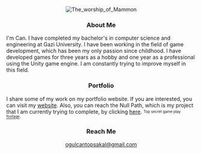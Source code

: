 <div align="center">
  <img src="https://user-images.githubusercontent.com/36813238/130360540-6f8dd57e-5eb9-46ef-9449-2afee2c43b99.jpg" alt="The_worship_of_Mammon"/>
</div>

<div align="center">
  
### About Me
  
</div>

I'm Can. I have completed my bachelor's in computer science and engineering at Gazi University. I have been working in the field of game development, which has been my only passion since childhood. I have developed games for three years as a hobby and one year as a professional using the Unity game engine. I am constantly trying to improve myself in this field.

<div align="center">
  
  
### Portfolio
  
  </div>
  
I share some of my work on my portfolio website. If you are interested, you can visit my [website](https://ogulcantopsakal.myportfolio.com). Also, you can reach the Null Path, which is my project that I am currently trying to complete, by clicking [here](https://ogulcantopsakal.myportfolio.com/null-path). <sub><sup>Top secret game play [footage](https://www.youtube.com/watch?v=S6KS39BDfsQ).</sup></sub>

<div align="center">
  
  
### Reach Me
  
ogulcantopsakal@gmail.com 
  
 </div>

